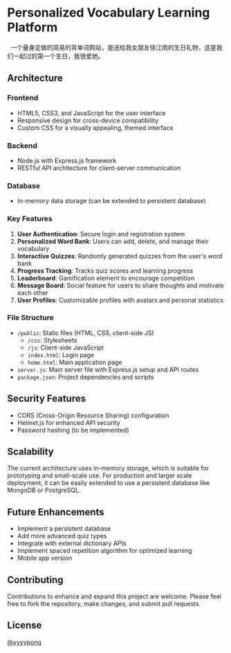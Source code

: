 # Personalized Vocabulary Learning Platform
 
一个量身定做的简易的背单词网站，是送给我女朋友徐江雨的生日礼物，这是我们一起过的第一个生日，我很爱她。

## Architecture

### Frontend
- HTML5, CSS3, and JavaScript for the user interface
- Responsive design for cross-device compatibility
- Custom CSS for a visually appealing, themed interface

### Backend
- Node.js with Express.js framework
- RESTful API architecture for client-server communication

### Database
- In-memory data storage (can be extended to persistent database)

### Key Features
1. **User Authentication**: Secure login and registration system
2. **Personalized Word Bank**: Users can add, delete, and manage their vocabulary
3. **Interactive Quizzes**: Randomly generated quizzes from the user's word bank
4. **Progress Tracking**: Tracks quiz scores and learning progress
5. **Leaderboard**: Gamification element to encourage competition
6. **Message Board**: Social feature for users to share thoughts and motivate each other
7. **User Profiles**: Customizable profiles with avatars and personal statistics

### File Structure
- `/public`: Static files (HTML, CSS, client-side JS)
  - `/css`: Stylesheets
  - `/js`: Client-side JavaScript
  - `index.html`: Login page
  - `home.html`: Main application page
- `server.js`: Main server file with Express.js setup and API routes
- `package.json`: Project dependencies and scripts

## Security Features
- CORS (Cross-Origin Resource Sharing) configuration
- Helmet.js for enhanced API security
- Password hashing (to be implemented)

## Scalability
The current architecture uses in-memory storage, which is suitable for prototyping and small-scale use. For production and larger scale deployment, it can be easily extended to use a persistent database like MongoDB or PostgreSQL.

## Future Enhancements
- Implement a persistent database
- Add more advanced quiz types
- Integrate with external dictionary APIs
- Implement spaced repetition algorithm for optimized learning
- Mobile app version

## Contributing
Contributions to enhance and expand this project are welcome. Please feel free to fork the repository, make changes, and submit pull requests.

## License
[@yyyypong](https://github.com/yyyypong)

